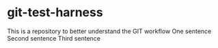 # git-test-harness

This is a repository to better understand the GIT workflow
One sentence
Second sentence
Third sentence